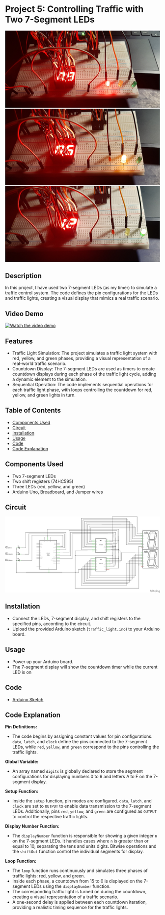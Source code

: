 # Project 5: Controlling Traffic with Two 7-Segment LEDs

![Image01](media/tl01.jpg)
![Image02](media/tl02.jpg)
![Image03](media/tl03.jpg)

## Description
In this project, I have used two 7-segment LEDs (as my timer) to simulate a traffic control system. The code defines the pin configurations for the LEDs and traffic lights, creating a visual display that mimics a real traffic scenario.

## Video Demo
[![Watch the video demo](https://img.youtube.com/vi/TUFj05jSiOo/0.jpg)](https://youtube.com/watch?v=TUFj05jSiOo)

## Features
- Traffic Light Simulation: The project simulates a traffic light system with red, yellow, and green phases, providing a visual representation of a real-world traffic scenario.
- Countdown Display: The 7-segment LEDs are used as timers to create countdown displays during each phase of the traffic light cycle, adding a dynamic element to the simulation.
- Sequential Operation: The code implements sequential operations for each traffic light phase, with loops controlling the countdown for red, yellow, and green lights in turn.

## Table of Contents
- [Components Used](#components-used)
- [Circuit](#circuit)
- [Installation](#installation)
- [Usage](#usage)
- [Code](#code)
- [Code Explanation](#code-explanation)

## Components Used
- Two 7-segment LEDs
- Two shift registers (74HC595)
- Three LEDs (red, yellow, and green)
- Arduino Uno, Breadboard, and Jumper wires

## Circuit
![Circuit Diagram](circuit/traffic_light_schem.jpg)

## Installation
- Connect the LEDs, 7-segment display, and shift registers to the specified pins, according to the circuit.
- Upload the provided Arduino sketch (`traffic_light.ino`) to your Arduino board.

## Usage
- Power up your Arduino board.
- The 7-segment display will show the countdown timer while the current LED is on

## Code
- [Arduino Sketch](code/traffic_light.ino)

## Code Explanation
**Pin Definitions:**
- The code begins by assigning constant values for pin configurations. `data`, `latch`, and `clock` define the pins connected to the 7-segment LEDs, while `red`, `yellow`, and `green` correspond to the pins controlling the traffic lights.

**Global Variable:**
- An array named `digits` is globally declared to store the segment configurations for displaying numbers 0 to 9 and letters A to F on the 7-segment display.

**Setup Function:**
- Inside the `setup` function, pin modes are configured. `data`, `latch`, and `clock` are set to `OUTPUT` to enable data transmission to the 7-segment LEDs. Additionally, pins `red`, `yellow`, and `green` are configured as `OUTPUT` to control the respective traffic lights.

**Display Number Function:**
- The `displayNumber` function is responsible for showing a given integer `n` on the 7-segment LEDs. It handles cases where `n` is greater than or equal to 10, separating the tens and units digits. Bitwise operations and the `shiftOut` function control the individual segments for display.

**Loop Function:**
- The `loop` function runs continuously and simulates three phases of traffic lights: red, yellow, and green.
- Inside each phase, a countdown from 15 to 0 is displayed on the 7-segment LEDs using the `displayNumber` function.
- The corresponding traffic light is turned on during the countdown, creating a visual representation of a traffic scenario.
- A one-second delay is applied between each countdown iteration, providing a realistic timing sequence for the traffic lights.
